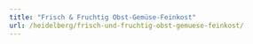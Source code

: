 ```yaml
---
title: "Frisch & Fruchtig Obst-Gemüse-Feinkost"
url: /heidelberg/frisch-und-fruchtig-obst-gemuese-feinkost/
---
```

